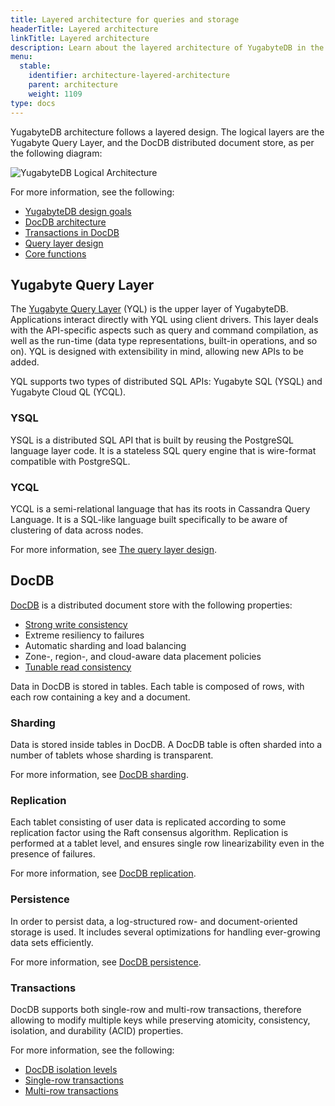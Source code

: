 ```yaml
---
title: Layered architecture for queries and storage
headerTitle: Layered architecture
linkTitle: Layered architecture
description: Learn about the layered architecture of YugabyteDB in the query layer and the storage layer.
menu:
  stable:
    identifier: architecture-layered-architecture
    parent: architecture
    weight: 1109
type: docs
---
```


YugabyteDB architecture follows a layered design. The logical layers are the Yugabyte Query Layer, and the DocDB distributed document store, as per the following diagram:

![YugabyteDB Logical Architecture](/images/architecture/yb-arch-new.png)

For more information, see the following:

* [YugabyteDB design goals](../design-goals/)
* [DocDB architecture](../docdb/)
* [Transactions in DocDB](../transactions/)
* [Query layer design](../query-layer/)
* [Core functions](../core-functions/)

## Yugabyte Query Layer

The [Yugabyte Query Layer](../query-layer/) (YQL) is the upper layer of YugabyteDB. Applications interact directly with YQL using client drivers. This layer deals with the API-specific aspects such as query and command compilation, as well as the run-time (data type representations, built-in operations, and so on). YQL is designed with extensibility in mind, allowing new APIs to be added.

YQL supports two types of distributed SQL APIs: Yugabyte SQL (YSQL) and Yugabyte Cloud QL (YCQL).

### YSQL

YSQL is a distributed SQL API that is built by reusing the PostgreSQL language layer code. It is a stateless SQL query engine that is wire-format compatible with PostgreSQL.

### YCQL

YCQL is a semi-relational language that has its roots in Cassandra Query Language. It is a SQL-like language built specifically to be aware of clustering of data across nodes.

For more information, see [The query layer design](../query-layer/overview/).

## DocDB

[DocDB](../docdb/) is a distributed document store with the following properties:

* [Strong write consistency](../docdb-replication/replication/#tablet-peers)
* Extreme resiliency to failures
* Automatic sharding and load balancing
* Zone-, region-, and cloud-aware data placement policies
* [Tunable read consistency](../docdb-replication/replication/#follower-reads)

Data in DocDB is stored in tables. Each table is composed of rows, with each row containing a key and a document.

### Sharding

Data is stored inside tables in DocDB. A DocDB table is often sharded into a number of tablets whose sharding is transparent.

For more information, see [DocDB sharding](../docdb-sharding/).

### Replication

Each tablet consisting of user data is replicated according to some replication factor using the Raft consensus algorithm. Replication is performed at a tablet level, and ensures single row linearizability even in the presence of failures.

For more information, see [DocDB replication](../docdb-replication/).

### Persistence

In order to persist data, a log-structured row- and document-oriented storage is used. It includes several optimizations for handling ever-growing data sets efficiently.

For more information, see [DocDB persistence](../docdb/persistence/).

### Transactions

DocDB supports both single-row and multi-row transactions, therefore allowing to modify multiple keys while preserving atomicity, consistency, isolation, and durability (ACID) properties.

For more information, see the following:

* [DocDB isolation levels](../transactions/isolation-levels/)
* [Single-row transactions](../transactions/single-row-transactions/)
* [Multi-row transactions](../transactions/distributed-txns/)
